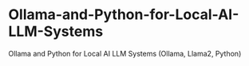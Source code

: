 # Ollama-and-Python-for-Local-AI-LLM-Systems
Ollama and Python for Local AI LLM Systems (Ollama, Llama2, Python)
